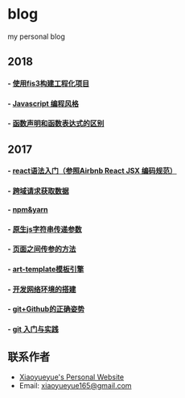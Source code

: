 blog
====

my personal blog
## 2018
#### - [使用fis3构建工程化项目](https://github.com/xiaoyueyue165/blog/issues/12)
#### - [Javascript 编程风格](https://github.com/xiaoyueyue165/blog/issues/11)
#### - [函数声明和函数表达式的区别](https://github.com/xiaoyueyue165/blog/issues/10)
## 2017
#### - [react语法入门（参照Airbnb React JSX 编码规范）](https://github.com/xiaoyueyue165/blog/issues/9)
#### - [跨域请求获取数据](https://github.com/xiaoyueyue165/blog/issues/8)
#### - [npm&yarn](https://github.com/xiaoyueyue165/blog/issues/7)
#### - [原生js字符串传递参数](https://github.com/xiaoyueyue165/blog/issues/6)
#### - [页面之间传参的方法](https://github.com/xiaoyueyue165/blog/issues/5)
#### - [art-template模板引擎](https://github.com/xiaoyueyue165/blog/issues/4)
#### - [开发网络环境的搭建](https://github.com/xiaoyueyue165/blog/issues/3)
#### - [git+Github的正确姿势 ](https://github.com/xiaoyueyue165/blog/issues/2)
#### - [git 入门与实践 ](https://github.com/xiaoyueyue165/blog/issues/1)


## 联系作者
- [Xiaoyueyue's Personal Website](http://xiaoyueyue.org/)
- Email: xiaoyueyue165@gmail.com



